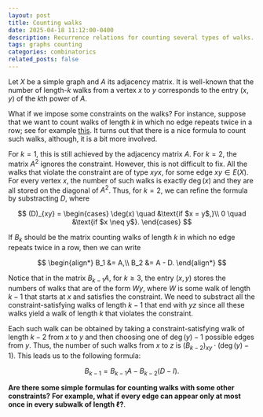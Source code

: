 ```yaml
---
layout: post
title: Counting walks
date: 2025-04-18 11:12:00-0400
description: Recurrence relations for counting several types of walks.
tags: graphs counting
categories: combinatorics
related_posts: false
---
```


Let $X$ be a simple graph and $A$ its adjacency matrix.
It is well-known that the number of length-$k$ walks from a vertex $x$ to $y$ corresponds to the entry $(x, y)$ of the $k$th power of $A$.

What if we impose some constraints on the walks? For instance, suppose that we want to count walks of length $k$ in which no edge repeats twice in a row; see for example [this](https://codeforces.com/problemset/problem/1662/C). It turns out that there is a nice formula to count such walks, although, it is a bit more involved.

For $k = 1$, this is still achieved by the adjacency matrix $A$.
For $k = 2$, the matrix $A^2$ ignores the constraint. However, this is not difficult to fix.
All the walks that violate the constraint are of type $xyx$, for some edge $xy\in E(X)$.
For every vertex $x$, the number of such walks is exactly $\deg(x)$ and they are all stored on the diagonal of $A^2$.
Thus, for $k = 2$, we can refine the formula by substracting $D$, where

$$
(D)_{xy} = 
\begin{cases}
\deg(x) \quad &\text{if $x = y$,}\\
0 \quad &\text{if $x \neq y$}.
\end{cases}
$$

If $B_k$ should be the matrix counting walks of length $k$ in which no edge repeats twice in a row, then we can write

$$
\begin{align*}
B_1 &= A,\\
B_2 &= A - D.
\end{align*}
$$

Notice that in the matrix $B_{k-1}A$, for $k\geq 3$, the entry $(x, y)$ stores the numbers of walks that are of the form $Wy$, where $W$ is some walk of length $k-1$ that starts at $x$ and satisfies the constraint.
We need to substract all the constraint-satisfying walks of length $k-1$ that end with $yz$ since all these walks yield a walk of length $k$ that violates the constraint.

Each such walk can be obtained by taking a constraint-satisfying walk of length $k-2$ from $x$ to $y$ and then choosing one of $\deg(y)-1$ possible edges from $y$.
Thus, the number of such walks from $x$ to $z$ is $(B_{k-2})_{xy}\cdot (\deg(y)-1)$.
This leads us to the following formula:

$$B_{k-1} = B_{k-1}A - B_{k-2}(D - I).$$

**Are there some simple formulas for counting walks with some other constraints?**
**For example, what if every edge can appear only at most once in every subwalk of length $\ell$?**.

